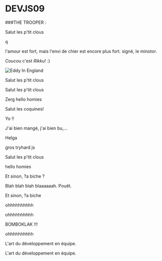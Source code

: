 ﻿# DEVJS09

###THE TROOPER : 

Salut les p'tit clous

q

l'amour est fort, mais l'envi de chier est encore plus fort.
signé, le minotor.

*Coucou* c'est _Rikku_! :)


![Eddy In England](https://cdn.mos.cms.futurecdn.net/7HBQjAffoqcHSL9mpHxdVP.jpg "Eddy")




Salut les p'tit clous


Salut les p'tit clous

Zerg
hello homies

Salut les coquines!

Yo !!

J'ai bien mangé, j'ai bien bu,...

Helga

gros tryhard js 

Salut les p'tit clous

hello homies

Et sinon, ?a biche ?

Blah blah blah blaaaaaah. Pouêt.

Et sinon, ?a biche 

ohhhhhhhhhh

 ohhhhhhhhhh

BOMBOKLAK !!!

ohhhhhhhhhh

L'art du développement en équipe.

L'art du développement en équipe.

